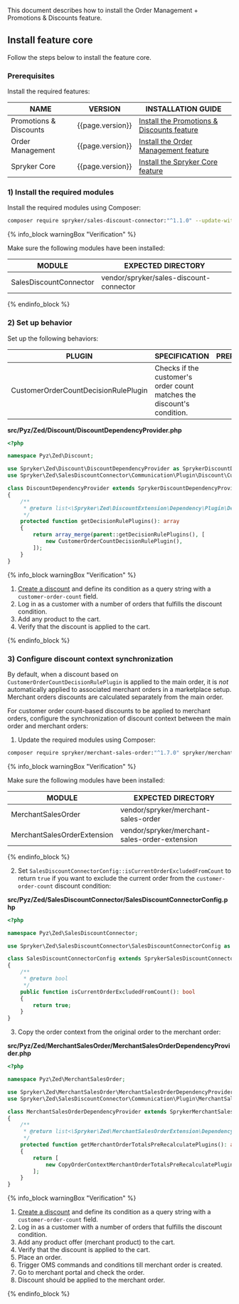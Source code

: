 This document describes how to install the Order Management + Promotions & Discounts feature.

## Install feature core

Follow the steps below to install the feature core.

### Prerequisites

Install the required features:

| NAME                   | VERSION          | INSTALLATION GUIDE                                                                                                                                                                                |
|------------------------|------------------|---------------------------------------------------------------------------------------------------------------------------------------------------------------------------------------------------|
| Promotions & Discounts | {{page.version}} | [Install the Promotions & Discounts feature](/docs/pbc/all/discount-management/latest/base-shop/install-and-upgrade/install-features/install-the-promotions-and-discounts-feature.html) |
| Order Management       | {{page.version}} | [Install the Order Management feature](/docs/pbc/all/order-management-system/latest/base-shop/install-and-upgrade/install-features/install-the-order-management-feature.html)           |
| Spryker Core           | {{page.version}} | [Install the Spryker Core feature](/docs/pbc/all/miscellaneous/latest/install-and-upgrade/install-features/install-the-spryker-core-feature.html)                                       |

### 1) Install the required modules

Install the required modules using Composer:

```bash
composer require spryker/sales-discount-connector:"^1.1.0" --update-with-dependencies
```

{% info_block warningBox "Verification" %}

Make sure the following modules have been installed:

| MODULE                                   | EXPECTED DIRECTORY                      |
|------------------------------------------|-----------------------------------------|
| SalesDiscountConnector                   | vendor/spryker/sales-discount-connector |

{% endinfo_block %}

### 2) Set up behavior

Set up the following behaviors:

| PLUGIN                               | SPECIFICATION                                                          | PREREQUISITES | NAMESPACE                                                        |
|--------------------------------------|------------------------------------------------------------------------|---------------|------------------------------------------------------------------|
| CustomerOrderCountDecisionRulePlugin | Checks if the customer's order count matches the discount's condition. |               | Spryker\Zed\SalesDiscountConnector\Communication\Plugin\Discount |

**src/Pyz/Zed/Discount/DiscountDependencyProvider.php**

```php
<?php

namespace Pyz\Zed\Discount;

use Spryker\Zed\Discount\DiscountDependencyProvider as SprykerDiscountDependencyProvider;
use Spryker\Zed\SalesDiscountConnector\Communication\Plugin\Discount\CustomerOrderCountDecisionRulePlugin;

class DiscountDependencyProvider extends SprykerDiscountDependencyProvider
{
    /**
     * @return list<\Spryker\Zed\DiscountExtension\Dependency\Plugin\DecisionRulePluginInterface>
     */
    protected function getDecisionRulePlugins(): array
    {
        return array_merge(parent::getDecisionRulePlugins(), [
            new CustomerOrderCountDecisionRulePlugin(),
        ]);
    }
}
```

{% info_block warningBox "Verification" %}

1. [Create a discount](/docs/pbc/all/discount-management/latest/base-shop/manage-in-the-back-office/create-discounts.html) and define its condition as a query string with a `customer-order-count` field.
2. Log in as a customer with a number of orders that fulfills the discount condition.
3. Add any product to the cart.
4. Verify that the discount is applied to the cart.

{% endinfo_block %}

### 3) Configure discount context synchronization

By default, when a discount based on `CustomerOrderCountDecisionRulePlugin` is applied to the main order, it is *not* automatically applied to associated merchant orders in a marketplace setup. Merchant orders discounts are calculated separately from the main order.  

For customer order count-based discounts to be applied to merchant orders, configure the synchronization of discount context between the main order and merchant orders:

1. Update the required modules using Composer:

```bash
composer require spryker/merchant-sales-order:"^1.7.0" spryker/merchant-sales-order-extension:"^1.1.0" --update-with-dependencies
```

{% info_block warningBox "Verification" %}

Make sure the following modules have been installed:

| MODULE                      | EXPECTED DIRECTORY                            |
|-----------------------------|-----------------------------------------------|
| MerchantSalesOrder          | vendor/spryker/merchant-sales-order           |
| MerchantSalesOrderExtension | vendor/spryker/merchant-sales-order-extension |

{% endinfo_block %}

2. Set `SalesDiscountConnectorConfig::isCurrentOrderExcludedFromCount` to return `true` if you want to exclude the current order from the `customer-order-count` discount condition:

**src/Pyz/Zed/SalesDiscountConnector/SalesDiscountConnectorConfig.php**

```php
<?php

namespace Pyz\Zed\SalesDiscountConnector;

use Spryker\Zed\SalesDiscountConnector\SalesDiscountConnectorConfig as SprykerSalesDiscountConnectorConfig;

class SalesDiscountConnectorConfig extends SprykerSalesDiscountConnectorConfig
{
    /**
     * @return bool
     */
    public function isCurrentOrderExcludedFromCount(): bool
    {
        return true;
    }
}
```

3. Copy the order context from the original order to the merchant order:

**src/Pyz/Zed/MerchantSalesOrder/MerchantSalesOrderDependencyProvider.php**

```php
<?php

namespace Pyz\Zed\MerchantSalesOrder;

use Spryker\Zed\MerchantSalesOrder\MerchantSalesOrderDependencyProvider as SprykerMerchantSalesOrderDependencyProvider;
use Spryker\Zed\SalesDiscountConnector\Communication\Plugin\MerchantSalesOrder\CopyOrderContextMerchantOrderTotalsPreRecalculatePlugin;

class MerchantSalesOrderDependencyProvider extends SprykerMerchantSalesOrderDependencyProvider
{
    /**
     * @return list<\Spryker\Zed\MerchantSalesOrderExtension\Dependency\Plugin\MerchantOrderTotalsPreRecalculatePluginInterface>
     */
    protected function getMerchantOrderTotalsPreRecalculatePlugins(): array
    {
        return [
            new CopyOrderContextMerchantOrderTotalsPreRecalculatePlugin(),
        ];
    }
}
```

{% info_block warningBox "Verification" %}

1. [Create a discount](/docs/pbc/all/discount-management/latest/base-shop/manage-in-the-back-office/create-discounts.html) and define its condition as a query string with a `customer-order-count` field.
2. Log in as a customer with a number of orders that fulfills the discount condition.
3. Add any product offer (merchant product) to the cart.
4. Verify that the discount is applied to the cart.
5. Place an order.
6. Trigger OMS commands and conditions till merchant order is created.
7. Go to merchant portal and check the order.
8. Discount should be applied to the merchant order.

{% endinfo_block %}
